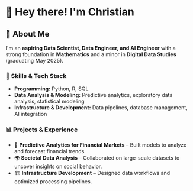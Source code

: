 # 👋 Hey there! I'm Christian

## 🚀 About Me  
I'm an **aspiring Data Scientist, Data Engineer, and AI Engineer** with a strong foundation in **Mathematics** and a minor in **Digital Data Studies** (graduating May 2025).  

### 🔧 Skills & Tech Stack  
- **Programming:** Python, R, SQL  
- **Data Analysis & Modeling:** Predictive analytics, exploratory data analysis, statistical modeling  
- **Infrastructure & Development:** Data pipelines, database management, AI integration  

### 📊 Projects & Experience  
- 🔮 **Predictive Analytics for Financial Markets** – Built models to analyze and forecast financial trends.  
- 🌍 **Societal Data Analysis** – Collaborated on large-scale datasets to uncover insights on social behavior.  
- 🏗 **Infrastructure Development** – Designed data workflows and optimized processing pipelines. 

<!--
**ChristianCuevo/ChristianCuevo** is a ✨ _special_ ✨ repository because its `README.md` (this file) appears on your GitHub profile.

Here are some ideas to get you started:

- 🔭 I’m currently working on ...
- 🌱 I’m currently learning ...
- 👯 I’m looking to collaborate on ...
- 🤔 I’m looking for help with ...
- 💬 Ask me about ...
- 📫 How to reach me: ...
- 😄 Pronouns: ...
- ⚡ Fun fact: ...
-->
